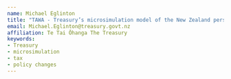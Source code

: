 ```yaml
---
name: Michael Eglinton
title: "TAWA - Treasury’s microsimulation model of the New Zealand personal tax and transfer system"
email: Michael.Eglinton@treasury.govt.nz
affiliation: Te Tai Ōhanga The Treasury
keywords: 
- Treasury
- microsimulation
- tax
- policy changes
---
```

